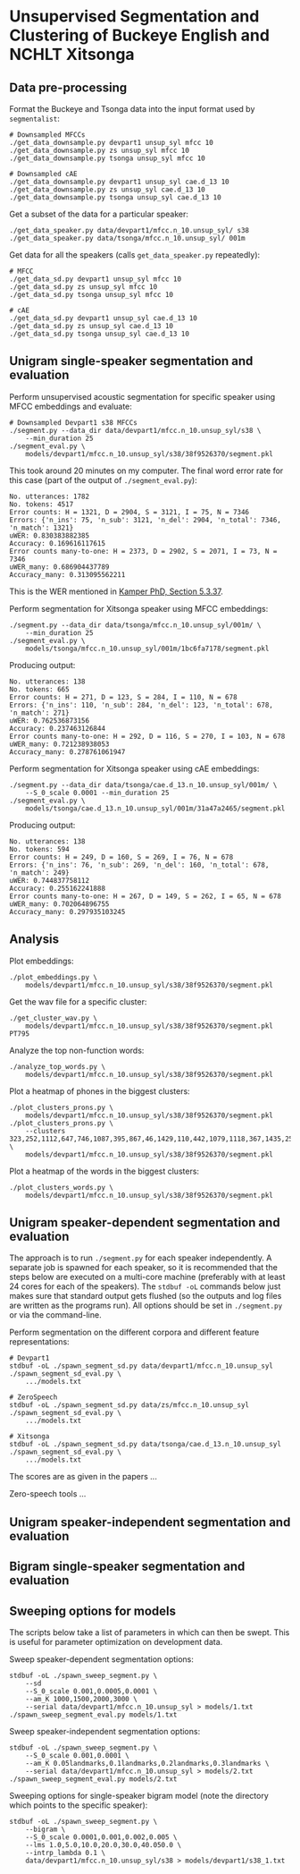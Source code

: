 Unsupervised Segmentation and Clustering of Buckeye English and NCHLT Xitsonga
==============================================================================

Data pre-processing
-------------------
Format the Buckeye and Tsonga data into the input format used by
`segmentalist`:

    # Downsampled MFCCs
    ./get_data_downsample.py devpart1 unsup_syl mfcc 10
    ./get_data_downsample.py zs unsup_syl mfcc 10
    ./get_data_downsample.py tsonga unsup_syl mfcc 10

    # Downsampled cAE
    ./get_data_downsample.py devpart1 unsup_syl cae.d_13 10
    ./get_data_downsample.py zs unsup_syl cae.d_13 10
    ./get_data_downsample.py tsonga unsup_syl cae.d_13 10

Get a subset of the data for a particular speaker:

    ./get_data_speaker.py data/devpart1/mfcc.n_10.unsup_syl/ s38
    ./get_data_speaker.py data/tsonga/mfcc.n_10.unsup_syl/ 001m

Get data for all the speakers (calls `get_data_speaker.py` repeatedly):

    # MFCC
    ./get_data_sd.py devpart1 unsup_syl mfcc 10
    ./get_data_sd.py zs unsup_syl mfcc 10
    ./get_data_sd.py tsonga unsup_syl mfcc 10

    # cAE
    ./get_data_sd.py devpart1 unsup_syl cae.d_13 10
    ./get_data_sd.py zs unsup_syl cae.d_13 10
    ./get_data_sd.py tsonga unsup_syl cae.d_13 10



Unigram single-speaker segmentation and evaluation
--------------------------------------------------
Perform unsupervised acoustic segmentation for specific speaker using MFCC
embeddings and evaluate:

    # Downsampled Devpart1 s38 MFCCs
    ./segment.py --data_dir data/devpart1/mfcc.n_10.unsup_syl/s38 \
        --min_duration 25
    ./segment_eval.py \
        models/devpart1/mfcc.n_10.unsup_syl/s38/38f9526370/segment.pkl

This took around 20 minutes on my computer. The final word error rate for this
case (part of the output of `./segment_eval.py`):

    No. utterances: 1782
    No. tokens: 4517
    Error counts: H = 1321, D = 2904, S = 3121, I = 75, N = 7346
    Errors: {'n_ins': 75, 'n_sub': 3121, 'n_del': 2904, 'n_total': 7346, 'n_match': 1321}
    uWER: 0.830383882385
    Accuracy: 0.169616117615
    Error counts many-to-one: H = 2373, D = 2902, S = 2071, I = 73, N = 7346
    uWER_many: 0.686904437789
    Accuracy_many: 0.313095562211

This is the WER mentioned in [Kamper PhD, Section
5.3.37](http://www.kamperh.com/papers/kamper_phd2016.pdf).

Perform segmentation for Xitsonga speaker using MFCC embeddings:

    ./segment.py --data_dir data/tsonga/mfcc.n_10.unsup_syl/001m/ \
        --min_duration 25
    ./segment_eval.py \
        models/tsonga/mfcc.n_10.unsup_syl/001m/1bc6fa7178/segment.pkl

Producing output:

    No. utterances: 138
    No. tokens: 665
    Error counts: H = 271, D = 123, S = 284, I = 110, N = 678
    Errors: {'n_ins': 110, 'n_sub': 284, 'n_del': 123, 'n_total': 678, 'n_match': 271}
    uWER: 0.762536873156
    Accuracy: 0.237463126844
    Error counts many-to-one: H = 292, D = 116, S = 270, I = 103, N = 678
    uWER_many: 0.721238938053
    Accuracy_many: 0.278761061947

Perform segmentation for Xitsonga speaker using cAE embeddings:

    ./segment.py --data_dir data/tsonga/cae.d_13.n_10.unsup_syl/001m/ \
        --S_0_scale 0.0001 --min_duration 25
    ./segment_eval.py \
        models/tsonga/cae.d_13.n_10.unsup_syl/001m/31a47a2465/segment.pkl

Producing output:

    No. utterances: 138
    No. tokens: 594
    Error counts: H = 249, D = 160, S = 269, I = 76, N = 678
    Errors: {'n_ins': 76, 'n_sub': 269, 'n_del': 160, 'n_total': 678, 'n_match': 249}
    uWER: 0.744837758112
    Accuracy: 0.255162241888
    Error counts many-to-one: H = 267, D = 149, S = 262, I = 65, N = 678
    uWER_many: 0.702064896755
    Accuracy_many: 0.297935103245



Analysis
--------
Plot embeddings:

    ./plot_embeddings.py \
        models/devpart1/mfcc.n_10.unsup_syl/s38/38f9526370/segment.pkl

Get the wav file for a specific cluster:

    ./get_cluster_wav.py \
        models/devpart1/mfcc.n_10.unsup_syl/s38/38f9526370/segment.pkl PT795

Analyze the top non-function words:

    ./analyze_top_words.py \
        models/devpart1/mfcc.n_10.unsup_syl/s38/38f9526370/segment.pkl

Plot a heatmap of phones in the biggest clusters:

    ./plot_clusters_prons.py \
        models/devpart1/mfcc.n_10.unsup_syl/s38/38f9526370/segment.pkl
    ./plot_clusters_prons.py \
        --clusters 323,252,1112,647,746,1087,395,867,46,1429,110,442,1079,1118,367,1435,255,147,1190,607,1163,1395,878,103,1328,61,1356,1280,684,1077 \
        models/devpart1/mfcc.n_10.unsup_syl/s38/38f9526370/segment.pkl

Plot a heatmap of the words in the biggest clusters:

    ./plot_clusters_words.py \
        models/devpart1/mfcc.n_10.unsup_syl/s38/38f9526370/segment.pkl



Unigram speaker-dependent segmentation and evaluation
-----------------------------------------------------
The approach is to run `./segment.py` for each speaker independently. A
separate job is spawned for each speaker, so it is recommended that the steps
below are executed on a multi-core machine (preferably with at least 24 cores
for each of the speakers). The `stdbuf -oL` commands below just makes sure that
standard output gets flushed (so the outputs and log files are written as the
programs run). All options should be set in `./segment.py` or via the
command-line.

Perform segmentation on the different corpora and different feature
representations:

    # Devpart1
    stdbuf -oL ./spawn_segment_sd.py data/devpart1/mfcc.n_10.unsup_syl
    ./spawn_segment_sd_eval.py \
        .../models.txt

    # ZeroSpeech
    stdbuf -oL ./spawn_segment_sd.py data/zs/mfcc.n_10.unsup_syl
    ./spawn_segment_sd_eval.py \
        .../models.txt

    # Xitsonga
    stdbuf -oL ./spawn_segment_sd.py data/tsonga/cae.d_13.n_10.unsup_syl
    ./spawn_segment_sd_eval.py \
        .../models.txt

The scores are as given in the papers ...


Zero-speech tools ...



Unigram speaker-independent segmentation and evaluation
-------------------------------------------------------




Bigram single-speaker segmentation and evaluation
-------------------------------------------------








Sweeping options for models
---------------------------
The scripts below take a list of parameters in which can then be swept. This is
useful for parameter optimization on development data.

Sweep speaker-dependent segmentation options:

    stdbuf -oL ./spawn_sweep_segment.py \
        --sd
        --S_0_scale 0.001,0.0005,0.0001 \
        --am_K 1000,1500,2000,3000 \
        --serial data/devpart1/mfcc.n_10.unsup_syl > models/1.txt
    ./spawn_sweep_segment_eval.py models/1.txt

Sweep speaker-independent segmentation options:

    stdbuf -oL ./spawn_sweep_segment.py \
        --S_0_scale 0.001,0.0001 \
        --am_K 0.05landmarks,0.1landmarks,0.2landmarks,0.3landmarks \
        --serial data/devpart1/mfcc.n_10.unsup_syl > models/2.txt
    ./spawn_sweep_segment_eval.py models/2.txt

Sweeping options for single-speaker bigram model (note the directory which
points to the specific speaker):

    stdbuf -oL ./spawn_sweep_segment.py \
        --bigram \
        --S_0_scale 0.0001,0.001,0.002,0.005 \
        --lms 1.0,5.0,10.0,20.0,30.0,40.050.0 \
        --intrp_lambda 0.1 \
        data/devpart1/mfcc.n_10.unsup_syl/s38 > models/devpart1/s38_1.txt
